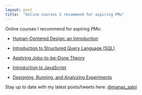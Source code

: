 ```yaml
---
layout: post
title:  "Online courses I recommend for aspiring PMs"
---
```


Online courses I recommend for aspiring PMs:

- [Human-Centered Design: an Introduction](https://www.coursera.org/learn/human-computer-interaction?specialization=interaction-design)

- [Introduction to Structured Query Language (SQL)](https://www.coursera.org/learn/intro-sql/home/welcome)

- [Applying Jobs-to-be-Done Theory](https://www.udemy.com/course/applying-jobs-to-be-done-theory/)

- [Introduction to JavaScript](https://www.codecademy.com/learn/introduction-to-javascript)

- [Designing, Running, and Analyzing Experiments](https://www.coursera.org/learn/designexperiments/home/welcome)

Stay up to date with my latest posts/tweets here: [@manas_saloi](http://twitter.com/manas_saloi)
